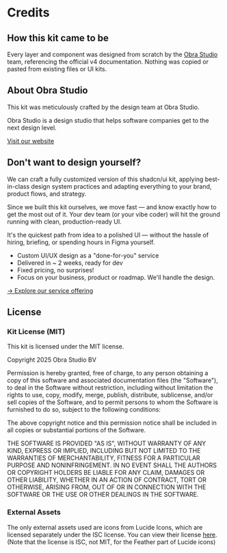 # Credits

## How this kit came to be

Every layer and component was designed from scratch by the [Obra Studio](https://obra.studio) team, referencing the official v4 documentation. Nothing was copied or pasted from existing files or UI kits.

## About Obra Studio

This kit was meticulously crafted by the design team at Obra Studio.

Obra Studio is a design studio that helps software companies get to the next design level.

[Visit our website](https://obra.studio/)

## Don't want to design yourself?

We can craft a fully customized version of this shadcn/ui kit, applying best-in-class design system practices and adapting everything to your brand, product flows, and strategy.

Since we built this kit ourselves, we move fast — and know exactly how to get the most out of it. Your dev team (or your vibe coder) will hit the ground running with clean, production-ready UI.

It's the quickest path from idea to a polished Ul — without the hassle of hiring, briefing, or spending hours in Figma yourself.

* Custom UI/UX design as a "done-for-you" service
* Delivered in ~ 2 weeks, ready for dev
* Fixed pricing, no surprises!
* Focus on your business, product or roadmap. We'll handle the design.

[→ Explore our service offering](https://obra.studio/design-services)

## License

### Kit License (MIT)

This kit is licensed under the MIT license.

Copyright 2025 Obra Studio BV

Permission is hereby granted, free of charge, to any person obtaining a copy of this software and associated documentation files (the "Software"), to deal in the Software without restriction, including without limitation the rights to use, copy, modify, merge, publish, distribute, sublicense, and/or sell copies of the Software, and to permit persons to whom the Software is furnished to do so, subject to the following conditions:

The above copyright notice and this permission notice shall be included in all copies or substantial portions of the Software.

THE SOFTWARE IS PROVIDED "AS IS", WITHOUT WARRANTY OF ANY KIND, EXPRESS OR IMPLIED, INCLUDING BUT NOT LIMITED TO THE WARRANTIES OF MERCHANTABILITY, FITNESS FOR A PARTICULAR PURPOSE AND NONINFRINGEMENT. IN NO EVENT SHALL THE AUTHORS OR COPYRIGHT HOLDERS BE LIABLE FOR ANY CLAIM, DAMAGES OR OTHER LIABILITY, WHETHER IN AN ACTION OF CONTRACT, TORT OR OTHERWISE, ARISING FROM, OUT OF OR IN CONNECTION WITH THE SOFTWARE OR THE USE OR OTHER DEALINGS IN THE SOFTWARE.

### External Assets

The only external assets used are icons from Lucide Icons, which are licensed separately under the ISC license. You can view their license [here](https://lucide.dev/license). (Note that the license is ISC, not MIT, for the Feather part of Lucide icons)

